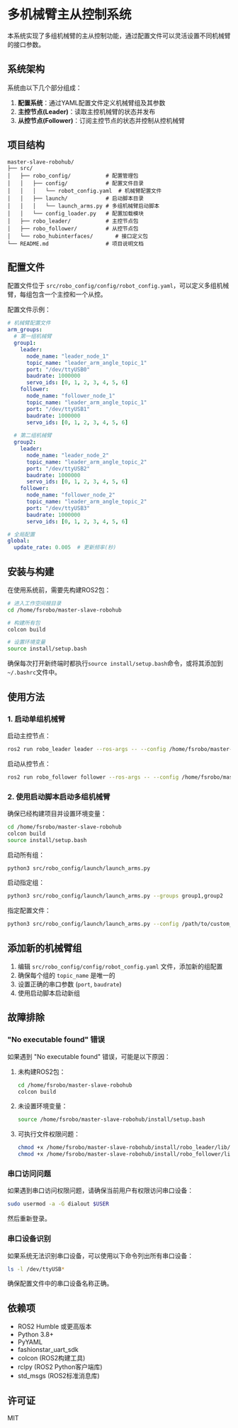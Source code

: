 # 多机械臂主从控制系统

本系统实现了多组机械臂的主从控制功能，通过配置文件可以灵活设置不同机械臂的接口参数。

## 系统架构

系统由以下几个部分组成：

1. **配置系统**：通过YAML配置文件定义机械臂组及其参数
2. **主控节点(Leader)**：读取主控机械臂的状态并发布
3. **从控节点(Follower)**：订阅主控节点的状态并控制从控机械臂

## 项目结构

```
master-slave-robohub/
├── src/
│   ├── robo_config/           # 配置管理包
│   │   ├── config/            # 配置文件目录
│   │   │   └── robot_config.yaml  # 机械臂配置文件
│   │   ├── launch/            # 启动脚本目录
│   │   │   └── launch_arms.py # 多组机械臂启动脚本
│   │   └── config_loader.py   # 配置加载模块
│   ├── robo_leader/           # 主控节点包
│   ├── robo_follower/         # 从控节点包
│   └── robo_hubinterfaces/       # 接口定义包
└── README.md                  # 项目说明文档
```

## 配置文件

配置文件位于 `src/robo_config/config/robot_config.yaml`，可以定义多组机械臂，每组包含一个主控和一个从控。

配置文件示例：

```yaml
# 机械臂配置文件
arm_groups:
  # 第一组机械臂
  group1:
    leader:
      node_name: "leader_node_1"
      topic_name: "leader_arm_angle_topic_1"
      port: "/dev/ttyUSB0"
      baudrate: 1000000
      servo_ids: [0, 1, 2, 3, 4, 5, 6]
    follower:
      node_name: "follower_node_1"
      topic_name: "leader_arm_angle_topic_1"
      port: "/dev/ttyUSB1"
      baudrate: 1000000
      servo_ids: [0, 1, 2, 3, 4, 5, 6]
  
  # 第二组机械臂
  group2:
    leader:
      node_name: "leader_node_2"
      topic_name: "leader_arm_angle_topic_2"
      port: "/dev/ttyUSB2"
      baudrate: 1000000
      servo_ids: [0, 1, 2, 3, 4, 5, 6]
    follower:
      node_name: "follower_node_2"
      topic_name: "leader_arm_angle_topic_2"
      port: "/dev/ttyUSB3"
      baudrate: 1000000
      servo_ids: [0, 1, 2, 3, 4, 5, 6]

# 全局配置
global:
  update_rate: 0.005  # 更新频率(秒)
```

## 安装与构建

在使用系统前，需要先构建ROS2包：

```bash
# 进入工作空间根目录
cd /home/fsrobo/master-slave-robohub

# 构建所有包
colcon build

# 设置环境变量
source install/setup.bash
```

确保每次打开新终端时都执行`source install/setup.bash`命令，或将其添加到`~/.bashrc`文件中。

## 使用方法

### 1. 启动单组机械臂

启动主控节点：

```bash
ros2 run robo_leader leader --ros-args -- --config /home/fsrobo/master-slave-robohub/src/robo_config/config/robot_config.yaml --group group1
```

启动从控节点：

```bash
ros2 run robo_follower follower --ros-args -- --config /home/fsrobo/master-slave-robohub/src/robo_config/config/robot_config.yaml --group group1
```

### 2. 使用启动脚本启动多组机械臂

确保已经构建项目并设置环境变量：

```bash
cd /home/fsrobo/master-slave-robohub
colcon build
source install/setup.bash
```

启动所有组：

```bash
python3 src/robo_config/launch/launch_arms.py
```

启动指定组：

```bash
python3 src/robo_config/launch/launch_arms.py --groups group1,group2
```

指定配置文件：

```bash
python3 src/robo_config/launch/launch_arms.py --config /path/to/custom_config.yaml
```

## 添加新的机械臂组

1. 编辑 `src/robo_config/config/robot_config.yaml` 文件，添加新的组配置
2. 确保每个组的 `topic_name` 是唯一的
3. 设置正确的串口参数 (`port`, `baudrate`)
4. 使用启动脚本启动新组

## 故障排除

### "No executable found" 错误

如果遇到 "No executable found" 错误，可能是以下原因：

1. 未构建ROS2包：
   ```bash
   cd /home/fsrobo/master-slave-robohub
   colcon build
   ```

2. 未设置环境变量：
   ```bash
   source /home/fsrobo/master-slave-robohub/install/setup.bash
   ```

3. 可执行文件权限问题：
   ```bash
   chmod +x /home/fsrobo/master-slave-robohub/install/robo_leader/lib/robo_leader/robo_leader
   chmod +x /home/fsrobo/master-slave-robohub/install/robo_follower/lib/robo_follower/robo_follower
   ```

### 串口访问问题

如果遇到串口访问权限问题，请确保当前用户有权限访问串口设备：

```bash
sudo usermod -a -G dialout $USER
```

然后重新登录。

### 串口设备识别

如果系统无法识别串口设备，可以使用以下命令列出所有串口设备：

```bash
ls -l /dev/ttyUSB*
```

确保配置文件中的串口设备名称正确。

## 依赖项

- ROS2 Humble 或更高版本
- Python 3.8+
- PyYAML
- fashionstar_uart_sdk
- colcon (ROS2构建工具)
- rclpy (ROS2 Python客户端库)
- std_msgs (ROS2标准消息库)

## 许可证

MIT